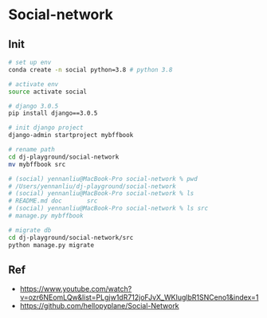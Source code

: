 # Social-network

## Init
```bash
# set up env
conda create -n social python=3.8 # python 3.8

# activate env
source activate social

# django 3.0.5
pip install django==3.0.5

# init django project
django-admin startproject mybffbook

# rename path
cd dj-playground/social-network
mv mybffbook src

# (social) yennanliu@MacBook-Pro social-network % pwd
# /Users/yennanliu/dj-playground/social-network
# (social) yennanliu@MacBook-Pro social-network % ls
# README.md doc       src
# (social) yennanliu@MacBook-Pro social-network % ls src
# manage.py mybffbook

# migrate db
cd dj-playground/social-network/src
python manage.py migrate
```

## Ref
- https://www.youtube.com/watch?v=ozr6NEomLQw&list=PLgjw1dR712joFJvX_WKIuglbR1SNCeno1&index=1
- https://github.com/hellopyplane/Social-Network

